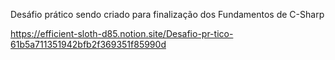 Desáfio prático sendo criado para finalização dos Fundamentos de C-Sharp

https://efficient-sloth-d85.notion.site/Desafio-pr-tico-61b5a711351942bfb2f369351f85990d
